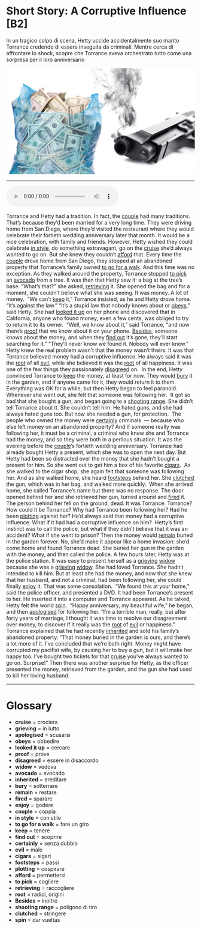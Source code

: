 # Short Story: A Corruptive Influence   [B2]

In un tragico colpo di scena, Hetty uccide accidentalmente suo marito Torrance credendo di essere inseguita da criminali. Mentre cerca di affrontare lo shock, scopre che Torrance aveva orchestrato tutto come una sorpresa per il loro anniversario

![](Short%20Story%20A%20Corruptive%20Influence.jpg)

--------------

<div>
<audio controls autoplay>
    <source src="https://raw.githubusercontent.com/dartie/speakup/main/2023-02/Short%20Story%20A%20Corruptive%20Influence.mp3" type="audio/mpeg">
</audio>
</div>


Torrance and Hetty had a tradition. In fact, the [couple](## "coppia") had many traditions. That’s because they’d been married for a very long time.
They were driving home from San Diego, where they’d visited the restaurant where they would celebrate their fortieth wedding anniversary later that month. It would be a nice celebration, with family and friends. However, Hetty wished they could celebrate [in style](## "con stile"), do something extravagant, go on the [cruise](## "crociera") she’d always wanted to go on. But she knew they couldn’t [afford](## "permettersi") that.
Every time the [couple](## "coppia") drove home from San Diego, they stopped at an abandoned property that Torrance’s family owned [to go for a walk](## "fare un giro"). And this time was no exception. As they walked around the property, Torrance stopped [to pick](## "cogliere") an [avocado](## "avocado") from a tree. It was then that Hetty saw it: a bag at the tree’s base.
“What’s that?” she asked, [retrieving](## "raccogliere") it. She opened the bag and for a moment, she couldn’t believe what she was seeing. It was money. A lot of money. 
“We can’t [keep](## "tenere") it,” Torrance insisted, as he and Hetty drove home. “It’s against the law.”
“It’s a stupid law that nobody knows about or [obeys](## "obbedire"),” said Hetty. She had [looked it up](## "cercare") on her phone and discovered that in California, anyone who found money, even a few cents, was obliged to try to return it to its owner. 
“Well, we know about it,” said Torrance, “and now there’s [proof](## "prove") that we know about it on your phone. [Besides](## "inoltre"), someone knows about the money, and when they [find out](## "scoprire") it’s gone, they’ll start searching for it.”
“They’ll never know we found it. Nobody will ever know.”
Hetty knew the real problem wasn’t that the money wasn’t theirs. It was that Torrance believed money had a corruptive influence. He always said it was the [root](## "radici, origini") of all [evil](## "male"), while she believed it was the [root](## "radici, origini") of all happiness. It was one of the few things they passionately [disagreed](## "essere in disaccordo") on. 
In the end, Hetty convinced Torrance to [keep](## "tenere") the money, at least for now. They would [bury](## "sotterrare") it in the garden, and if anyone came for it, they would return it to them. 
Everything was OK for a while, but then Hetty began to feel paranoid. Whenever she went out, she felt that someone was following her. 
It got so bad that she bought a gun, and began going to a [shooting range](## "poligono di tiro"). She didn’t tell Torrance about it. She couldn’t tell him. He hated guns, and she had always hated guns too. But now she needed a gun, for protection. 
The people who owned the money were [certainly](## "senza dubbio") criminals  — because who else left money on an abandoned property? And if someone really was following her, it must be a criminal, a criminal who knew she and Torrance had the money, and so they were both in a perilous situation.
It was the evening before the [couple](## "coppia")’s fortieth wedding anniversary. Torrance had already bought Hetty a present, which she was to open the next day. But Hetty had been so distracted over the money that she hadn’t bought a present for him. So she went out to get him a box of his favorite [cigars](## "sigari"). 
As she walked to the cigar shop, she again felt that someone was following her. And as she walked home, she heard [footsteps](## "passi") behind her. She [clutched](## "stringere") the gun, which was in her bag, and walked more quickly. 
When she arrived home, she called Torrance’s name but there was no response. The door opened behind her and she retrieved her gun, turned around and [fired](## "sparare") it. The person behind her fell on the ground, dead. It was Torrance.
Torrance? How could it be Torrance? Why had Torrance been following her? Had he been [plotting](## "cospirare") against her? He’d always said that money had a corruptive influence. What if it had had a corruptive influence on him? 
Hetty’s first instinct was to call the police, but what if they didn’t believe that it was an accident? What if she went to prison? Then the money would [remain](## "restare") buried in the garden forever.
No, she’d make it appear like a home invasion: she’d come home and found Torrance dead. She buried her gun in the garden with the money, and then called the police.
A few hours later, Hetty was at the police station. It was easy to present herself as a [grieving](## "in lutto") [widow](## "vedova") because she was a [grieving](## "in lutto") [widow](## "vedova"). She had loved Torrance. She hadn’t intended to kill him. But at least she had the money, and now that she knew that her husband, and not a criminal, had been following her, she could finally [enjoy](## "godere") it. That was some consolation. 
“We found this at your home,” said the police officer, and presented a DVD. It had been Torrance’s present to her. He inserted it into a computer and Torrance appeared. As he talked, Hetty felt the world [spin](## "dar vueltas"). 
“Happy anniversary, my beautiful wife,” he began, and then [apologised](## "scusarsi") for following her. “I’m a terrible man, really, but after forty years of marriage, I thought it was time to resolve our disagreement over money, to discover if it really was the [root](## "radici, origini") of [evil](## "male") or happiness.” 
Torrance explained that he had recently [inherited](## "ereditare") and sold his family’s abandoned property. “That money buried in the garden is ours, and there’s a lot more of it. I’ve concluded that we’re both right. Money might have corrupted my pacifist wife, by causing her to buy a gun, but it will make her happy too. I’ve bought two tickets for that [cruise](## "crociera") you’ve always wanted to go on. Surprise!”
Then there was another surprise for Hetty, as the officer presented the money, retrieved from the garden, and the gun she had used to kill her loving husband.

--------------

<div style = "display:block; clear:both; page-break-after:always;"></div>

# Glossary
* **cruise** = crociera
* **grieving** = in lutto
* **apologised** = scusarsi
* **obeys** = obbedire
* **looked it up** = cercare
* **proof** = prove
* **disagreed** = essere in disaccordo
* **widow** = vedova
* **avocado** = avocado
* **inherited** = ereditare
* **bury** = sotterrare
* **remain** = restare
* **fired** = sparare
* **enjoy** = godere
* **couple** = coppia
* **in style** = con stile
* **to go for a walk** = fare un giro
* **keep** = tenere
* **find out** = scoprire
* **certainly** = senza dubbio
* **evil** = male
* **cigars** = sigari
* **footsteps** = passi
* **plotting** = cospirare
* **afford** = permettersi
* **to pick** = cogliere
* **retrieving** = raccogliere
* **root** = radici, origini
* **Besides** = inoltre
* **shooting range** = poligono di tiro
* **clutched** = stringere
* **spin** = dar vueltas
